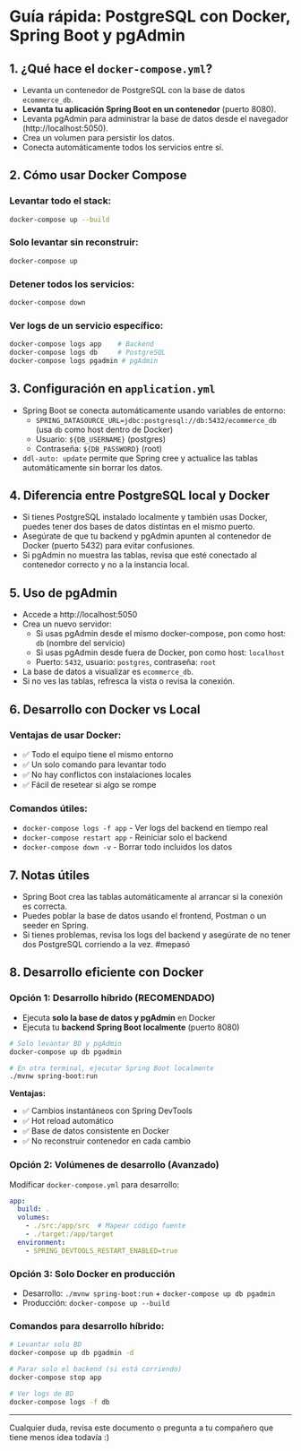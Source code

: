 # Guía rápida: PostgreSQL con Docker, Spring Boot y pgAdmin

## 1. ¿Qué hace el `docker-compose.yml`?

- Levanta un contenedor de PostgreSQL con la base de datos `ecommerce_db`.
- **Levanta tu aplicación Spring Boot en un contenedor** (puerto 8080).
- Levanta pgAdmin para administrar la base de datos desde el navegador (http://localhost:5050).
- Crea un volumen para persistir los datos.
- Conecta automáticamente todos los servicios entre sí.

## 2. Cómo usar Docker Compose

### Levantar todo el stack:
```bash
docker-compose up --build
```

### Solo levantar sin reconstruir:
```bash
docker-compose up
```

### Detener todos los servicios:
```bash
docker-compose down
```

### Ver logs de un servicio específico:
```bash
docker-compose logs app    # Backend
docker-compose logs db     # PostgreSQL
docker-compose logs pgadmin # pgAdmin
```

## 3. Configuración en `application.yml`

- Spring Boot se conecta automáticamente usando variables de entorno:
  - `SPRING_DATASOURCE_URL=jdbc:postgresql://db:5432/ecommerce_db` (usa `db` como host dentro de Docker)
  - Usuario: `${DB_USERNAME}` (postgres)
  - Contraseña: `${DB_PASSWORD}` (root)
- `ddl-auto: update` permite que Spring cree y actualice las tablas automáticamente sin borrar los datos.

## 4. Diferencia entre PostgreSQL local y Docker

- Si tienes PostgreSQL instalado localmente y también usas Docker, puedes tener dos bases de datos distintas en el mismo puerto.
- Asegúrate de que tu backend y pgAdmin apunten al contenedor de Docker (puerto 5432) para evitar confusiones.
- Si pgAdmin no muestra las tablas, revisa que esté conectado al contenedor correcto y no a la instancia local.

## 5. Uso de pgAdmin

- Accede a http://localhost:5050
- Crea un nuevo servidor:
  - Si usas pgAdmin desde el mismo docker-compose, pon como host: `db` (nombre del servicio)
  - Si usas pgAdmin desde fuera de Docker, pon como host: `localhost`
  - Puerto: `5432`, usuario: `postgres`, contraseña: `root`
- La base de datos a visualizar es `ecommerce_db`.
- Si no ves las tablas, refresca la vista o revisa la conexión.

## 6. Desarrollo con Docker vs Local

### Ventajas de usar Docker:
- ✅ Todo el equipo tiene el mismo entorno
- ✅ Un solo comando para levantar todo
- ✅ No hay conflictos con instalaciones locales
- ✅ Fácil de resetear si algo se rompe

### Comandos útiles:
- `docker-compose logs -f app` - Ver logs del backend en tiempo real
- `docker-compose restart app` - Reiniciar solo el backend
- `docker-compose down -v` - Borrar todo incluidos los datos

## 7. Notas útiles

- Spring Boot crea las tablas automáticamente al arrancar si la conexión es correcta.
- Puedes poblar la base de datos usando el frontend, Postman o un seeder en Spring.
- Si tienes problemas, revisa los logs del backend y asegúrate de no tener dos PostgreSQL corriendo a la vez. #mepasó

## 8. Desarrollo eficiente con Docker

### Opción 1: Desarrollo híbrido (RECOMENDADO)
- Ejecuta **solo la base de datos y pgAdmin** en Docker
- Ejecuta tu **backend Spring Boot localmente** (puerto 8080)

```bash
# Solo levantar BD y pgAdmin
docker-compose up db pgadmin

# En otra terminal, ejecutar Spring Boot localmente
./mvnw spring-boot:run
```

**Ventajas:**
- ✅ Cambios instantáneos con Spring DevTools
- ✅ Hot reload automático
- ✅ Base de datos consistente en Docker
- ✅ No reconstruir contenedor en cada cambio

### Opción 2: Volúmenes de desarrollo (Avanzado)
Modificar `docker-compose.yml` para desarrollo:

```yaml
app:
  build: .
  volumes:
    - ./src:/app/src  # Mapear código fuente
    - ./target:/app/target
  environment:
    - SPRING_DEVTOOLS_RESTART_ENABLED=true
```

### Opción 3: Solo Docker en producción
- Desarrollo: `./mvnw spring-boot:run` + `docker-compose up db pgadmin`
- Producción: `docker-compose up --build`

### Comandos para desarrollo híbrido:
```bash
# Levantar solo BD
docker-compose up db pgadmin -d

# Parar solo el backend (si está corriendo)
docker-compose stop app

# Ver logs de BD
docker-compose logs -f db
```

---

Cualquier duda, revisa este documento o pregunta a tu compañero que tiene menos idea todavía :)
